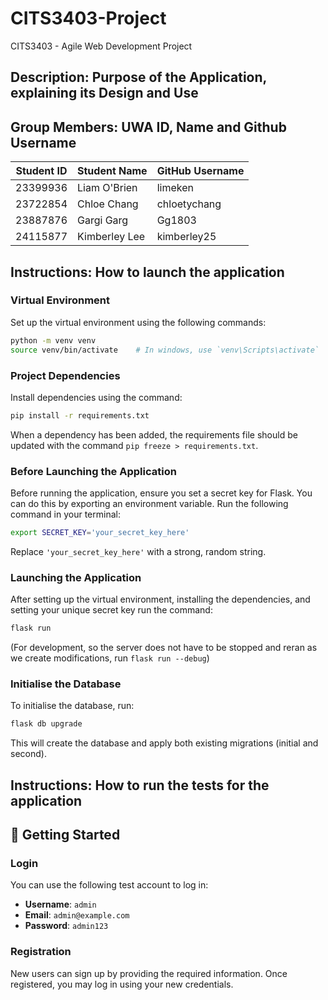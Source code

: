 # CITS3403-Project
CITS3403 - Agile Web Development Project

## Description: Purpose of the Application, explaining its Design and Use


## Group Members: UWA ID, Name and Github Username
| Student ID | Student Name     | GitHub Username |
|------------|------------------|-----------------|
| 23399936   | Liam O'Brien     | limeken         |
| 23722854   | Chloe Chang      | chloetychang    |
| 23887876   | Gargi Garg       | Gg1803          |
| 24115877   | Kimberley Lee    | kimberley25     |


## Instructions: How to launch the application
### Virtual Environment
Set up the virtual environment using the following commands:

```bash
python -m venv venv
source venv/bin/activate    # In windows, use `venv\Scripts\activate`
```

### Project Dependencies
Install dependencies using the command:
```bash
pip install -r requirements.txt
```

When a dependency has been added, the requirements file should be updated with the command `pip freeze > requirements.txt`.

### Before Launching the Application
Before running the application, ensure you set a secret key for Flask. You can do this by exporting an environment variable. Run the following command in your terminal:
```bash
export SECRET_KEY='your_secret_key_here'
```
Replace `'your_secret_key_here'` with a strong, random string.

### Launching the Application
After setting up the virtual environment, installing the dependencies, and setting your unique secret key run the command:

```bash
flask run
```

(For development, so the server does not have to be stopped and reran as we create modifications, run `flask run --debug`)

### Initialise the Database 
To initialise the database, run: 
```bash
flask db upgrade
```
This will create the database and apply both existing migrations (initial and second).

## Instructions: How to run the tests for the application

## 🚀 Getting Started

### Login
You can use the following test account to log in:

- **Username**: `admin`  
- **Email**: `admin@example.com`  
- **Password**: `admin123`

### Registration
New users can sign up by providing the required information. Once registered, you may log in using your new credentials.
